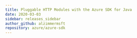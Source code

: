 ```yaml
---
title: Pluggable HTTP Modules with the Azure SDK for Java
date: 2020-03-03
sidebar: releases_sidebar
author_github: alzimmermsft
repository: azure/azure-sdk
---
```

